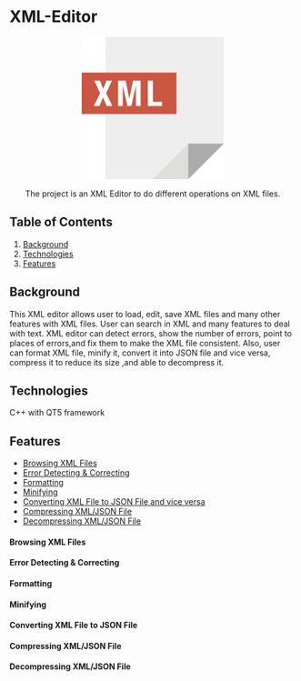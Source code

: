 # XML-Editor

<div align="center">
<img src="https://github.com/MohamedAhmed412000/XML-Editor/blob/XML-Editor/XML_Editor%20(Source%20Code)/Icons/xml%20Icon.png" width="250" height="250" >  

The project is an XML Editor to do different operations on XML files.
</div> 

## Table of Contents
1. [Background](#Background)
2. [Technologies](#Technologies)
3. [Features](#Features)

## Background
This XML editor allows user to load, edit, save XML files and many other features with XML files.
User can search in XML and many features to deal with text.
XML editor can detect errors, show the number of errors, point to places of errors,and fix them to make the XML file consistent.
Also, user can format XML file, minify it, convert it into JSON file and vice versa, compress it to reduce its size
,and able to decompress it.

## Technologies
C++ with QT5 framework

## Features
* [Browsing XML Files](#Browsing-XML-Files)
* [Error Detecting & Correcting](#Error-Detecting-&-Correcting)
* [Formatting](#Formatting)
* [Minifying](#Minifying)
* [Converting XML File to JSON File and vice versa](#Converting-XML-File-to-JSON-File)
* [Compressing XML/JSON File](#Compressing-XML/JSON-File)
* [Decompressing XML/JSON File](#Decompressing-XML/JSON-File)

#### Browsing XML Files
#### Error Detecting & Correcting
#### Formatting
#### Minifying
#### Converting XML File to JSON File
#### Compressing XML/JSON File
#### Decompressing XML/JSON File
